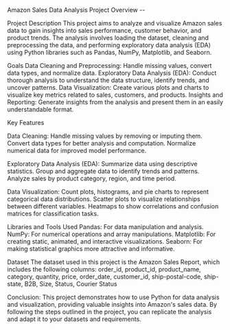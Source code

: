 Amazon Sales Data Analysis Project Overview --

Project Description
This project aims to analyze and visualize Amazon sales data to gain insights into sales performance, customer behavior, and product trends. The analysis involves loading 
the dataset, cleaning and preprocessing the data, and performing exploratory data analysis (EDA) using Python libraries such as Pandas, NumPy, Matplotlib, and Seaborn.

Goals
Data Cleaning and Preprocessing: Handle missing values, convert data types, and normalize data.
Exploratory Data Analysis (EDA): Conduct thorough analysis to understand the data structure, identify trends, and uncover patterns.
Data Visualization: Create various plots and charts to visualize key metrics related to sales, customers, and products.
Insights and Reporting: Generate insights from the analysis and present them in an easily understandable format.

Key Features

Data Cleaning: Handle missing values by removing or imputing them. Convert data types for better analysis and computation. Normalize numerical data for improved model 
performance.

Exploratory Data Analysis (EDA): Summarize data using descriptive statistics. Group and aggregate data to identify trends and patterns. Analyze sales by product category, 
region, and time period.

Data Visualization: Count plots, histograms, and pie charts to represent categorical data distributions. Scatter plots to visualize relationships between different variables.
Heatmaps to show correlations and confusion matrices for classification tasks.

Libraries and Tools Used
Pandas: For data manipulation and analysis.
NumPy: For numerical operations and array manipulations.
Matplotlib: For creating static, animated, and interactive visualizations.
Seaborn: For making statistical graphics more attractive and informative.

Dataset
The dataset used in this project is the Amazon Sales Report, which includes the following columns:
order_id, product_id, product_name, category, quantity, price, order_date, customer_id, ship-postal-code, ship-state, B2B, Size, Status, Courier Status

Conclusion:
This project demonstrates how to use Python for data analysis and visualization, providing valuable insights into Amazon's sales data. By following the steps outlined 
in the project, you can replicate the analysis and adapt it to your datasets and requirements.
